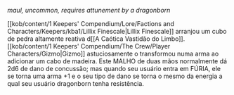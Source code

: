 *maul, uncommon, requires attunement by a dragonborn*

[[kob/content/1 Keepers' Compendium/Lore/Factions and Characters/Keepers/kba1/Lillix Finescale|Lillix Finescale]] arranjou um cubo de pedra altamente reativa d[[A Caótica Vastidão do Limbo]]. [[kob/content/1 Keepers' Compendium/The Crew/Player Characters/Gizmo|Gizmo]] astuciosamente o transformou numa arma ao adicionar um cabo de madeira. 
Este MALHO de duas mãos normalmente dá 2d6 de dano de concussão; mas quando seu usuário entra em FÚRIA, ele se torna uma arma +1 e o seu tipo de dano se torna o mesmo da energia a qual seu usuário dragonborn tenha resistência.